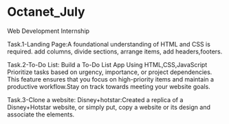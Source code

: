 # Octanet_July

Web Development Internship 

Task.1-Landing Page:A foundational understanding of HTML and CSS is required. add columns, divide sections, arrange items, add headers,footers.

Task.2-To-Do List: Build a To-Do List App Using HTML,CSS,JavaScript Prioritize tasks based on urgency, importance, or project dependencies. This feature ensures that you focus on high-priority items and maintain a productive workflow.Stay on track towards meeting your website goals.

Task.3-Clone a website: Disney+hotstar:Created a replica of a Disney+Hotstar website, or simply put, copy a website or its design and associate the elements.
